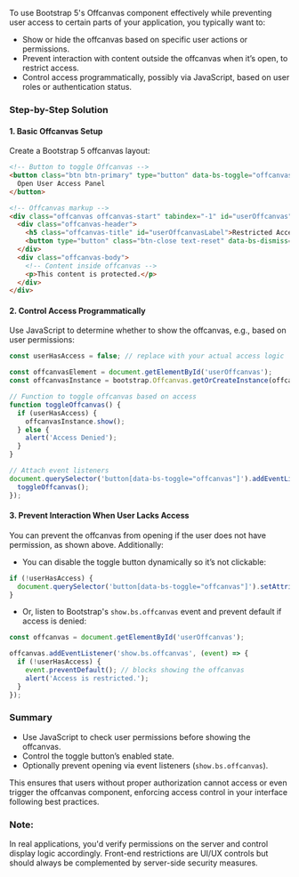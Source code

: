 To use Bootstrap 5's Offcanvas component effectively while preventing user access to certain parts of your application, you typically want to:

- Show or hide the offcanvas based on specific user actions or permissions.
- Prevent interaction with content outside the offcanvas when it’s open, to restrict access.
- Control access programmatically, possibly via JavaScript, based on user roles or authentication status.

### Step-by-Step Solution

#### 1. Basic Offcanvas Setup
Create a Bootstrap 5 offcanvas layout:

```html
<!-- Button to toggle Offcanvas -->
<button class="btn btn-primary" type="button" data-bs-toggle="offcanvas" data-bs-target="#userOffcanvas" aria-controls="userOffcanvas">
  Open User Access Panel
</button>

<!-- Offcanvas markup -->
<div class="offcanvas offcanvas-start" tabindex="-1" id="userOffcanvas" aria-labelledby="userOffcanvasLabel">
  <div class="offcanvas-header">
    <h5 class="offcanvas-title" id="userOffcanvasLabel">Restricted Access</h5>
    <button type="button" class="btn-close text-reset" data-bs-dismiss="offcanvas" aria-label="Close"></button>
  </div>
  <div class="offcanvas-body">
    <!-- Content inside offcanvas -->
    <p>This content is protected.</p>
  </div>
</div>
```

#### 2. Control Access Programmatically
Use JavaScript to determine whether to show the offcanvas, e.g., based on user permissions:

```javascript
const userHasAccess = false; // replace with your actual access logic

const offcanvasElement = document.getElementById('userOffcanvas');
const offcanvasInstance = bootstrap.Offcanvas.getOrCreateInstance(offcanvasElement);

// Function to toggle offcanvas based on access
function toggleOffcanvas() {
  if (userHasAccess) {
    offcanvasInstance.show();
  } else {
    alert('Access Denied');
  }
}

// Attach event listeners
document.querySelector('button[data-bs-toggle="offcanvas"]').addEventListener('click', () => {
  toggleOffcanvas();
});
```

#### 3. Prevent Interaction When User Lacks Access
You can prevent the offcanvas from opening if the user does not have permission, as shown above. Additionally:

- You can disable the toggle button dynamically so it’s not clickable:
  
```javascript
if (!userHasAccess) {
  document.querySelector('button[data-bs-toggle="offcanvas"]').setAttribute('disabled', true);
}
```

- Or, listen to Bootstrap's `show.bs.offcanvas` event and prevent default if access is denied:

```javascript
const offcanvas = document.getElementById('userOffcanvas');

offcanvas.addEventListener('show.bs.offcanvas', (event) => {
  if (!userHasAccess) {
    event.preventDefault(); // blocks showing the offcanvas
    alert('Access is restricted.');
  }
});
```

### Summary
- Use JavaScript to check user permissions before showing the offcanvas.
- Control the toggle button’s enabled state.
- Optionally prevent opening via event listeners (`show.bs.offcanvas`).

This ensures that users without proper authorization cannot access or even trigger the offcanvas component, enforcing access control in your interface following best practices.

### Note:
In real applications, you'd verify permissions on the server and control display logic accordingly. Front-end restrictions are UI/UX controls but should always be complemented by server-side security measures.